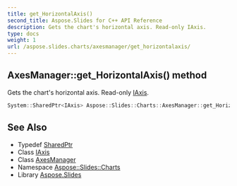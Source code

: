 ```yaml
---
title: get_HorizontalAxis()
second_title: Aspose.Slides for C++ API Reference
description: Gets the chart's horizontal axis. Read-only IAxis.
type: docs
weight: 1
url: /aspose.slides.charts/axesmanager/get_horizontalaxis/
---
```

## AxesManager::get_HorizontalAxis() method


Gets the chart's horizontal axis. Read-only [IAxis](../../iaxis/).

```cpp
System::SharedPtr<IAxis> Aspose::Slides::Charts::AxesManager::get_HorizontalAxis() override
```

## See Also

* Typedef [SharedPtr](../../../system/sharedptr/)
* Class [IAxis](../../iaxis/)
* Class [AxesManager](../)
* Namespace [Aspose::Slides::Charts](../../)
* Library [Aspose.Slides](../../../)